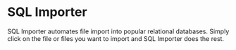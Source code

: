 # SQL Importer
SQL Importer automates file import into popular relational databases. Simply click on the file or files you want to import and SQL Importer does the rest.


